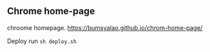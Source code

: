 ## Chrome home-page

chroome homepage. https://bumsyalao.github.io/chrom-home-page/

Deploy run `sh deploy.sh`
